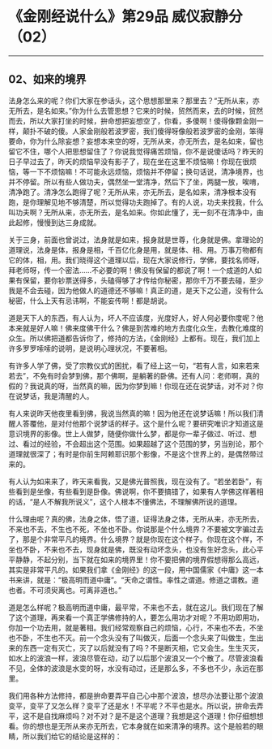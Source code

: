 # 《金刚经说什么》第29品 威仪寂静分（02）

------

## 02、如来的境界

法身怎么来的呢？你们大家在参话头，这个思想那里来？那里去？“无所从来，亦无所去，是名如来。”你为什么去管思想？它来的时候，贸然而来，去的时候，贸然而去，所以大家打坐的时候，拚命想把妄想空了，你看，多傻啊！傻得像颗金刚一样，颠扑不破的傻。人家金刚般若波罗密，我们傻得呀像般若波罗密的金刚，笨得要命，你为什么除妄想？妄想本来空的呀，无所从来，亦无所去，是名如来，留也留它不住，哪个人把思想留住了？你说我觉得痛苦烦恼，你不是说傻话吗？昨天的日子早过去了，昨天的烦恼早没有影子了，现在坐在这里不烦恼嘛！你现在很烦恼，等一下不烦恼嘛！不可能永远烦恼，烦恼并不停留；换句话说，清净境界，也并不停留。所以有些人做功夫，偶然坐一堂清净，然后下了坐，两腿一放，唉唷，清净跑了。清净怎么跑得了呢？无所从来，亦无所去，是名如来，清净根本没有跑，是你理解见地不够清楚，所以觉得功夫跑掉了。有的人说，功夫来找我，什么叫功夫啊？无所从来，亦无所去，是名如来。你如此懂了，无一刻不在清净中，由此起修，慢慢到达三身成就。

关于三身，前面也曾说过，法身就是如来，报身就是世尊，化身就是佛。拿理论的道理说，法身是体，报身是相，千百亿化身是用，就是体、相、用。万事万物都有它的体，相，用。我们晓得这个道理以后，现在大家说修行，学佛，要找名师呀，拜老师呀，传一个密法……不必要的啊！佛没有保留的都说了啊！一个成道的人如果有保留，要你钞票送得多，头磕得够了才传给你秘密，那你千万不要去碰，至少我是不会去碰，因为他做人的道德还不够嘛！真正的道，是天下之公道，没有什么秘密，什么上天有忌讳啊，不能妄传啊！都是胡说。

道是天下人的东西，有人认为，坏人不应该度，光度好人，好人何必要你度呢？他本来就是好人嘛！佛来度佛干什么？佛是到苦难的地方去度化众生，去教化难度的众生。所以佛把道都告诉你了，修持的方法，《金刚经》上都有。现在，我们加上许多罗罗嗦嗦的说明，是说明心理状况，不要著相。

有许多人学了佛，受了宗教仪式的困扰，看了经上这一句，“若有人言，如来若来若去”，不免有时会梦到佛，那个佛啊，是躺著的卧佛。还有人问：老师啊，真的假的？我说真的呀，当然真的嘛，因为你梦到嘛！你现在还在说梦话，对不对？你在说梦话，我是清醒的人。

有人来说昨天他夜里看到佛，我说当然真的嘛！因为他还在说梦话嘛！所以我们清醒人答覆他，是对付他那个说梦话的样子。这个是什么呢？要研究唯识才知道这是意识境界的影像。世上人做梦，随便你做什么梦，都是你一辈子做过、听过、想过、看过的经验，不会超出这个范围。如果超越了这个范围的梦，另当别论，那个道理就很深了；有时是你前生阿赖耶识那个影像，不是这个世界上的，是偶然带过来的。

有人认为如来来了，昨天来看我，又是佛光普照我，现在没有了。“若坐若卧”，有些看到是坐像，有些看到是卧像。佛说啊，你不要搞错了，如果有人学佛这样著相的话，“是人不解我所说义”，这个人根本不懂佛法，不理解佛所说的道理。

什么理由呢？真的佛，法身之体，悟了道，证得法身之体，无所从来，亦无所去，不来也不去，不生也不死，不坐也不卧。你说那是个什么境界？不要被文字骗过去了，那是个非常平凡的境界。什么境界？就是你现在这个样子。你现在这个样，不坐也不卧，不来也不去，现身就是佛，既没有动坏念头，也没有生好念头，此心平平静静，不起分别，当下就在如来的境界里！你不要把佛的境界假想得那么高远，其实是非常平凡的。如果我们拿《金刚经》的这一段，用中国儒家《中庸》这一本书来讲，就是：“极高明而道中庸”。“天命之谓性。率性之谓道。修道之谓教。道也者。不可须臾离也。可离非道也。”

道是怎么样呢？极高明而道中庸，最平常，不来也不去，就在这儿。我们现在了解了这个道理，再来看一个真正学佛修持的人，要怎么用功才对呢？不用功即用功，你加一个功去用，就是著相。我们经常观察自己的烦恼，心行，不来也不去，不坐也不卧，不生也不灭。前一个念头没有了叫做灭，后面一个念头来了叫做生，生出来的东西一定有灭亡，灭了以后就没有了吗？不是断灭相，它又会生。生生灭灭，如水上的波浪一样，波浪尽管在动，动了以后那个波浪又一个个散了。尽管波浪看不见，全体的波浪是水变的呀，水没有动过，还是那么多，不多也不少，永远在那里。

我们用各种方法修持，都是拚命要弄平自己心中那个波浪，想尽办法要让那个波浪变平，变平了又怎么样？变平了还是水！不平呢？不平也是水。所以说，拚命去弄平，这不是自找麻烦吗？对不对？是不是这个道理？我想是这个道理！你仔细想想看。你的想也是无所从来亦无所去，它本身就在如来清净的境界。这个是般若的眼睛，所以我们给它的结论是这样的：

